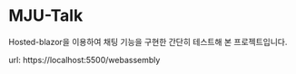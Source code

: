# MJU-Talk

Hosted-blazor을 이용하여 채팅 기능을 구현한 간단히 테스트해 본 프로젝트입니다.

url: https://localhost:5500/webassembly